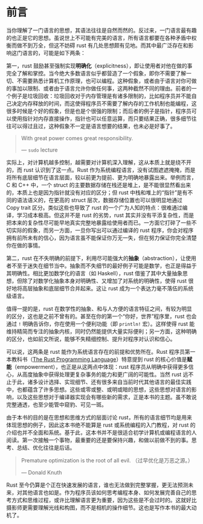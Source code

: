 # 前言
当你理解了一门语言的思想，其语法往往是自然而然的。反过来，一门语言最有趣的也正是它的思想。虽说世上不可能有完美的语言，所有语言都要在各种矛盾中权衡而做不到万全，但这不妨碍 rust 有几处思想颇有见地。而其中最广泛存在和影响这门语言的，可能是如下两条：

第一，rust 鼓励甚至强制实现**明确化**（explicitness），即让使用者对他在做的事完全了解和掌控。当今绝大多数语言似乎都营造了一个假象，即你不需要了解一切、不需要熟悉计算机工作原理，也可以编程。这种假象，或者由于语言对你可做的事加以限制、或者由于语言允许你做任何事，这两种截然不同的理由。前者的一个例子是垃圾回收：垃圾回收对于内存管理是有诸多限制的，比如程序员并不能自己决定内存释放的时间，而这使得程序员不需要了解内存的工作机制也能编程，这很多时候是个好的假象，但是也是个很强的限制；而后者的例子是指针，程序员可以使用指针对内存直接操作，指针也可以任意运算，而只要结果正确，很多细节往往可以得过且过，这种假象不一定是语言想要的结果，也未必是好事了。

> With great power comes great responsibility.
>
> — `sudo` lecture

实际上，对计算机越多控制，越需要对计算机深入理解，这从本质上就是绕不开的，而 rust 认识到了这一点。Rust 作为系统编程语言，没有试图遮遮掩掩，而是将所有底层细节在语言层面，较以前更为提前、更为明确地暴露出来。举例而言，C 和 C++ 中，一个 struct 的主要数据存储在栈还是堆上，是不能很显然看出来的，本质上也是因为指针就没有对应的区分；但 rust 中栈和堆上的“指针”是有不同的语法语义的，在更高的 struct 层次，数据存储位置也可以很明显地通过 Copy trait 区分。类似这些也导致了 rust 的一个广为人知的特点：很难通过编译，学习成本极高。但这并不是 rust 的劣势，rust 其实并没有平添复杂性，而是把本来的复杂性尽可能早地真实完整地暴露给使用者而已。一方面它打碎了一些不切实际的假象，而另一方面，一旦你写出可以通过编译的 rust 程序，你会对程序拥有前所未有的信心，因为语言虽不能保证你万无一失，但在努力保证你完全清楚你在做的事情。

第二，rust 在不失明确的前提下，利用尽可能强大的**抽象**（abstraction），让使用者不至于迷失在细节当中。抽象而不失细节的最好例子可能是数学，也正是得益于其明确性。相比更加数学化的语言（如 Haskell），rust 借鉴了其中大量抽象思想，但除了对数学化抽象本身对明确性、又增加了对系统的明确性，使得 rust 很好地将高层抽象和底层细节合并起来。这让 rust 成为一个表达力毫不落伍的系统级语言。

值得一提的是，rust 在数学性的抽象、和与人方便的语言特征之间，有较为明显的区分，这也是之前不曾有的。甚至在你的第一个“你好，世界”程序里，rust 也会通过 `!` 明确告诉你，你在使用一个便利功能（即 `println!` 宏）。这样使得 rust 能维持精简而专注的抽象内核，同时仍然能提供大量实际便利；另一方面，这种明确的区分，也如前文所说，能够不失精细控制、提升对程序对认识和信心。

可以说，这两条是 rust 能作为系统语言存在的前提和优势所在。Rust 程序员第一本教科书（[The Rust Programming Language](https://doc.rust-lang.org/book/)）特意提到 rust 的核心价值是**赋能**（empowerment），也正是从这两点中体现：rust 程序员从明确中获得更多信心，从高度抽象中获得处理更复杂事务的能力和更广阔的可能性。当然 rust 远不止于此，诸多设计选择、实现细节、还有很多来自当前时代其他语言的最佳实践中，也都蕴含了许多思想。这些或零或整、或明或暗的思想，这些思想对语言的影响，以及这些思想对于编译器实现会有哪些新的需求，正是本书的主题。虽不敢说完整通透，也至少能管中窥豹、可见一斑。

由于本书的目的是在思想和思维方式的层面讨论 rust，所有的语言细节均是用来体现思想的例子，因此这本书绝不能算是 rust 或系统编程的入门教程，对 rust 的介绍也并不全面和系统。基于此，这本书并不是很适合初学计算机或编程语言的人阅读。第一次接触一个事物，最重要的还是要保持兴趣，和做以前做不到的事。思考、总结、优化往往是后话。

> Premature optimization is the root of all evil. （过早优化是万恶之源。）
>
> — Donald Knuth

Rust 至今仍算是个正在快速发展的语言，谁也无法做到完整掌握，更无法预测未来，对其他语言也如是。作为程序员该如何思考编程本身、如何发展完善自己的思考方式和思维过程，或许比理解语言更为重要，因为这些是不会过时的。这就好比摄影师更需要理解光线和构图，而不是相机的操作细节。这也是写作本书的最大动机了。
